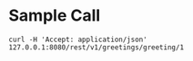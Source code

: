 
# Sample Call

```
curl -H 'Accept: application/json' 127.0.0.1:8080/rest/v1/greetings/greeting/1
```